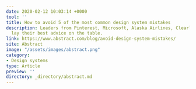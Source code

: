 ```yaml
---
date: 2020-02-12 10:03:14 +0000
tool: ''
title: How to avoid 5 of the most common design system mistakes
description: Leaders from Pinterest, Microsoft, Alaska Airlines, Clearleft, and more
  lay their best advice on the table.
link: https://www.abstract.com/blog/avoid-design-system-mistakes/
site: Abstract
image: "/assets/images/abstract.png"
category:
- Design systems
type: Article
preview: ''
directory: _directory/abstract.md
---
```

